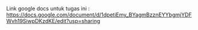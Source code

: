 Link google docs untuk tugas ini : https://docs.google.com/document/d/1dpetiEmy_BYagmBzznEYYbgmjYDFWvh19SiwpDKzdKE/edit?usp=sharing 